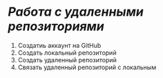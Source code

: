# ***Работа с удаленными репозиториями***

1. Создатиь аккаунт на GitHub
2. Создать локальный репозиторий
3. Создать удаленный репозиторий
4. Связать удаленный репозиторий с локальным

